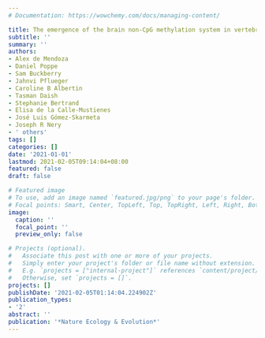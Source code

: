 ```yaml
---
# Documentation: https://wowchemy.com/docs/managing-content/

title: The emergence of the brain non-CpG methylation system in vertebrates
subtitle: ''
summary: ''
authors:
- Alex de Mendoza
- Daniel Poppe
- Sam Buckberry
- Jahnvi Pflueger
- Caroline B Albertin
- Tasman Daish
- Stephanie Bertrand
- Elisa de la Calle-Mustienes
- José Luis Gómez-Skarmeta
- Joseph R Nery
- ' others'
tags: []
categories: []
date: '2021-01-01'
lastmod: 2021-02-05T09:14:04+08:00
featured: false
draft: false

# Featured image
# To use, add an image named `featured.jpg/png` to your page's folder.
# Focal points: Smart, Center, TopLeft, Top, TopRight, Left, Right, BottomLeft, Bottom, BottomRight.
image:
  caption: ''
  focal_point: ''
  preview_only: false

# Projects (optional).
#   Associate this post with one or more of your projects.
#   Simply enter your project's folder or file name without extension.
#   E.g. `projects = ["internal-project"]` references `content/project/deep-learning/index.md`.
#   Otherwise, set `projects = []`.
projects: []
publishDate: '2021-02-05T01:14:04.224902Z'
publication_types:
- '2'
abstract: ''
publication: '*Nature Ecology & Evolution*'
---
```

